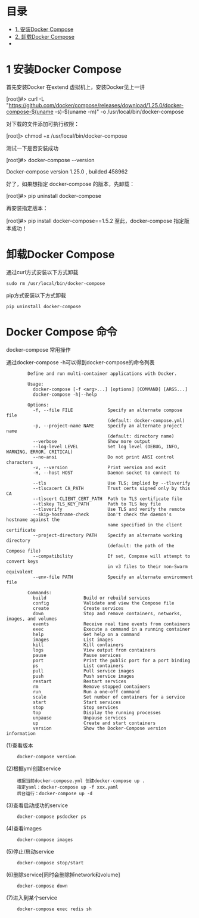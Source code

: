 
# 目录

* [1. 安装Docker Compose](#1-安装Docker-Compose)
* [2. 卸载Docker Compose](#2-卸载Docker-Compose)
* []()

# 1 安装Docker Compose

首先安装Docker 在extend 虚拟机上，安装Docker见上一讲

[root]#>  curl -L "https://github.com/docker/compose/releases/download/1.25.0/docker-compose-$(uname -s)-$(uname -m)" -o /usr/local/bin/docker-compose

对下载的文件添加可执行权限：

[root]> chmod +x /usr/local/bin/docker-compose

测试一下是否安装成功

[root]#> docker-compose --version

Docker-compose  version 1.25.0 , builded 458962



好了，如果想指定 docker-compose 的版本，先卸载：

[root]#> pip uninstall docker-compose

再安装指定版本：

[root]#> pip install docker-compose==1.5.2
至此，docker-compose 指定版本成功！

# 卸载Docker Compose

通过curl方式安装以下方式卸载
    
    sudo rm /usr/local/bin/docker-compose

pip方式安装以下方式卸载

    pip uninstall docker-compose


# Docker Compose 命令

docker-compose 常用操作

通过docker-compose -h可以得到docker-compose的命令列表

            Define and run multi-container applications with Docker.

            Usage:
              docker-compose [-f <arg>...] [options] [COMMAND] [ARGS...]
              docker-compose -h|--help

            Options:
              -f, --file FILE             Specify an alternate compose file
                                          (default: docker-compose.yml)
              -p, --project-name NAME     Specify an alternate project name
                                          (default: directory name)
              --verbose                   Show more output
              --log-level LEVEL           Set log level (DEBUG, INFO, WARNING, ERROR, CRITICAL)
              --no-ansi                   Do not print ANSI control characters
              -v, --version               Print version and exit
              -H, --host HOST             Daemon socket to connect to

              --tls                       Use TLS; implied by --tlsverify
              --tlscacert CA_PATH         Trust certs signed only by this CA
              --tlscert CLIENT_CERT_PATH  Path to TLS certificate file
              --tlskey TLS_KEY_PATH       Path to TLS key file
              --tlsverify                 Use TLS and verify the remote
              --skip-hostname-check       Don't check the daemon's hostname against the
                                          name specified in the client certificate
              --project-directory PATH    Specify an alternate working directory
                                          (default: the path of the Compose file)
              --compatibility             If set, Compose will attempt to convert keys
                                          in v3 files to their non-Swarm equivalent
              --env-file PATH             Specify an alternate environment file

            Commands:
              build              Build or rebuild services
              config             Validate and view the Compose file
              create             Create services
              down               Stop and remove containers, networks, images, and volumes
              events             Receive real time events from containers
              exec               Execute a command in a running container
              help               Get help on a command
              images             List images
              kill               Kill containers
              logs               View output from containers
              pause              Pause services
              port               Print the public port for a port binding
              ps                 List containers
              pull               Pull service images
              push               Push service images
              restart            Restart services
              rm                 Remove stopped containers
              run                Run a one-off command
              scale              Set number of containers for a service
              start              Start services
              stop               Stop services
              top                Display the running processes
              unpause            Unpause services
              up                 Create and start containers
              version            Show the Docker-Compose version information


(1)查看版本
   
        docker-compose version

(2)根据yml创建service

        根据当前docker-compose.yml 创建​docker-compose up .
        ​指定yaml：docker-compose up -f xxx.yaml
        后台运行：docker-compose up -d

(3)查看启动成功的service

        docker-compose psdocker ps

(4)查看images

        docker-compose images

(5)停止/启动service

        docker-compose stop/start

(6)删除service[同时会删除掉network和volume]

        docker-compose down

(7)进入到某个service

        docker-compose exec redis sh
